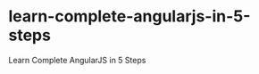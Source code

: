 learn-complete-angularjs-in-5-steps
===================================

Learn Complete AngularJS in 5 Steps 
